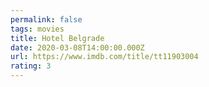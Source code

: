 ```yaml
---
permalink: false
tags: movies
title: Hotel Belgrade
date: 2020-03-08T14:00:00.000Z
url: https://www.imdb.com/title/tt11903004
rating: 3
---
```

